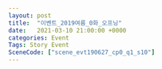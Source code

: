 ```yaml
---
layout: post
title:  "이벤트_2019여름_0화_오프닝"
date:   2021-03-10 21:00:00 +0000
categories: Event
Tags: Story Event
SceneCode: ["scene_evt190627_cp0_q1_s10"]
---
```

